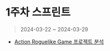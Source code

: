 # 1주차 스프린트

> 2024-03-22 ~ 2024-03-29

- [Action Roguelike Game 프로젝트 분석](Action_Roguelike_Game_Project_Analysis.md)